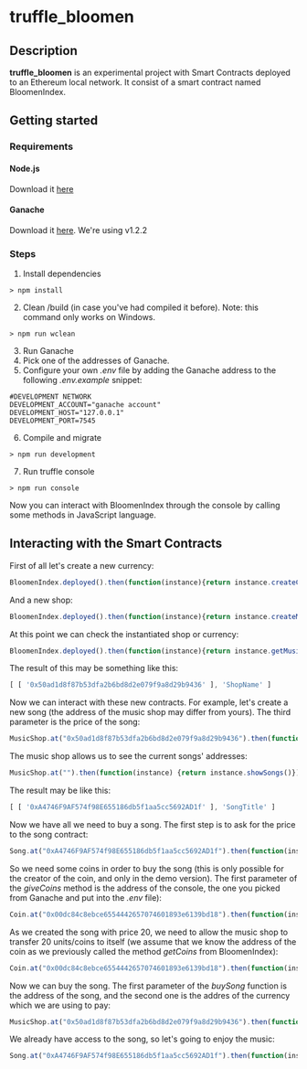 # truffle_bloomen
## Description
**truffle_bloomen** is an experimental project with Smart Contracts deployed to an Ethereum local network. It consist of a smart contract named BloomenIndex.
## Getting started
### Requirements
#### Node.js
Download it [here](https://nodejs.org/en/)
#### Ganache
Download it [here](https://github.com/trufflesuite/ganache/releases). We're using v1.2.2
### Steps
1. Install dependencies
```console 
> npm install
```
2. Clean /build (in case you've had compiled it before). Note: this command only works on Windows.
```console
> npm run wclean
```
3. Run Ganache
4. Pick one of the addresses of Ganache.
5. Configure your own *.env* file by adding the Ganache address to the following *.env.example* snippet:
```
#DEVELOPMENT NETWORK
DEVELOPMENT_ACCOUNT="ganache account"
DEVELOPMENT_HOST="127.0.0.1"
DEVELOPMENT_PORT=7545
```
6. Compile and migrate 
```console
> npm run development
```
7. Run truffle console
```console
> npm run console
```
Now you can interact with BloomenIndex through the console by calling some methods in JavaScript language.
## Interacting with the Smart Contracts
First of all let's create a new currency:
```javascript
BloomenIndex.deployed().then(function(instance){return instance.createCoin("CryptoCurrencyName")});
```
And a new shop:
```javascript
BloomenIndex.deployed().then(function(instance){return instance.createMusicShop("ShopName")});
```
At this point we can check the instantiated shop or currency:
```javascript
BloomenIndex.deployed().then(function(instance){return instance.getMusicShops()});
```
The result of this may be something like this:
```javascript
[ [ '0x50ad1d8f87b53dfa2b6bd8d2e079f9a8d29b9436' ], 'ShopName' ]
```
Now we can interact with these new contracts. For example, let's create a new song (the address of the music shop may differ from yours). The third parameter is the price of the song:
```javascript
MusicShop.at("0x50ad1d8f87b53dfa2b6bd8d2e079f9a8d29b9436").then(function(instance) { return instance.createSong("SongTitle", "Author", 20)});
```
The music shop allows us to see the current songs' addresses:
```javascript
MusicShop.at("").then(function(instance) {return instance.showSongs()});
```
The result may be like this:
```javascript
[ [ '0xA4746F9AF574f98E655186db5f1aa5cc5692AD1f' ], 'SongTitle' ]
```
Now we have all we need to buy a song. The first step is to ask for the price to the song contract:
```javascript
Song.at("0xA4746F9AF574f98E655186db5f1aa5cc5692AD1f").then(function(instance) {return instance.getPrice()});
```
So we need some coins in order to buy the song (this is only possible for the creator of the coin, and only in the demo version). The first parameter of the *giveCoins* method is the address of the console, the one you picked from Ganache and put into the *.env* file):
```javascript
Coin.at("0x00dc84c8ebce6554442657074601893e6139bd18").then(function(instance) {return instance.giveCoins(('0x61Ec903E94a3F70661A2611297B4a3c9C85809fA', 100))});
```
As we created the song with price 20, we need to allow the music shop to transfer 20 units/coins to itself (we assume that we know the address of the coin as we previously called the method *getCoins* from BloomenIndex):
```javascript
Coin.at("0x00dc84c8ebce6554442657074601893e6139bd18").then(function(instance) {return instance.approve('0x50ad1d8f87b53dfa2b6bd8d2e079f9a8d29b9436', 20)});
```
Now we can buy the song. The first parameter of the *buySong* function is the address of the song, and the second one is the addres of the currency which we are using to pay:
```javascript
MusicShop.at("0x50ad1d8f87b53dfa2b6bd8d2e079f9a8d29b9436").then(function(instance) { return instance.buySong("0xA4746F9AF574f98E655186db5f1aa5cc5692AD1f", "0x00dc84c8ebce6554442657074601893e6139bd18")});
```
We already have access to the song, so let's going to enjoy the music:
```javascript
Song.at("0xA4746F9AF574f98E655186db5f1aa5cc5692AD1f").then(function(instance) {return instance.getContent()});
```
